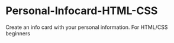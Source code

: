 # Personal-Infocard-HTML-CSS
Create an info card with your personal information. For HTML/CSS beginners
